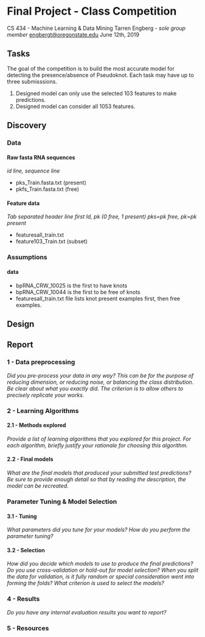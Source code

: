 # Final Project - Class Competition
CS 434 - Machine Learning & Data Mining
Tarren Engberg - _sole group member_
engbergt@oregonstate.edu
June 12th, 2019

## Tasks
The goal of the competition is to build the most accurate model for detecting the presence/absence of Pseudoknot. Each task may have up to three submisssions.
1. Designed model can only use the selected 103 features to make predictions.
2. Designed model can consider all 1053 features.

## Discovery

### Data

#### Raw fasta RNA sequences 
_id line, sequence line_
* pks_Train.fasta.txt (present)
* pkfs_Train.fasta.txt (free)

#### Feature data
_Tab separated
header line first
Id, pk (0 free, 1 present)
pks=pk free, pk=pk present_
* featuresall_train.txt
* feature103_Train.txt (subset)

### Assumptions

#### data
* bpRNA_CRW_10025 is the first to have knots
* bpRNA_CRW_10044 is the first to be free of knots
* featuresall_train.txt file lists knot present examples first, then free examples.

## Design



## Report

### 1 - Data preprocessing
_Did you pre-process your data in any way? This can be for the purpose of reducing dimension, or reducing noise, or balancing the class distribution. Be clear about what you exactly did. The criterion is to allow others to precisely replicate your works._

### 2 - Learning Algorithms

#### 2.1 - Methods explored
_Provide a list of learning algorithms that you explored for this project. For each algorithm, briefly justify your rationale for choosing this algorithm._


#### 2.2 - Final models
_What are the final models that produced your submitted test predictions? Be sure to provide enough detail so that by reading the description, the model can be recreated._

### Parameter Tuning & Model Selection

#### 3.1 - Tuning
_What parameters did you tune for your models? How do you perform the parameter tuning?_

#### 3.2 - Selection
_How did you decide which models to use to produce the final predictions? Do you use cross-validation or hold-out for model selection? When you split the data for validation, is it fully random or special consideration went into forming the folds? What criterion is used to select the models?_


### 4 - Results
_Do you have any internal evaluation results you want to report?_

### 5 - Resources